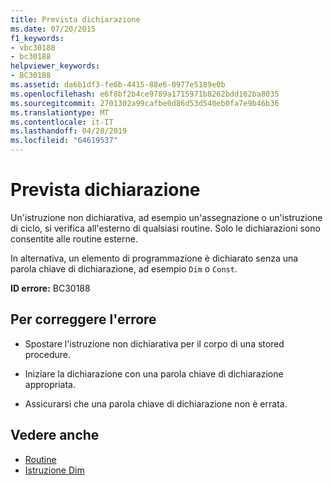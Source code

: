 ```yaml
---
title: Prevista dichiarazione
ms.date: 07/20/2015
f1_keywords:
- vbc30188
- bc30188
helpviewer_keywords:
- BC30188
ms.assetid: da6b1df3-fe6b-4415-88e6-0977e5189e0b
ms.openlocfilehash: e6f8bf2b4ce9789a1715971b8262bdd162ba8035
ms.sourcegitcommit: 2701302a99cafbe0d86d53d540eb0fa7e9b46b36
ms.translationtype: MT
ms.contentlocale: it-IT
ms.lasthandoff: 04/28/2019
ms.locfileid: "64619537"
---
```

# <a name="declaration-expected"></a>Prevista dichiarazione
Un'istruzione non dichiarativa, ad esempio un'assegnazione o un'istruzione di ciclo, si verifica all'esterno di qualsiasi routine. Solo le dichiarazioni sono consentite alle routine esterne.  
  
 In alternativa, un elemento di programmazione è dichiarato senza una parola chiave di dichiarazione, ad esempio `Dim` o `Const`.  
  
 **ID errore:** BC30188  
  
## <a name="to-correct-this-error"></a>Per correggere l'errore  
  
- Spostare l'istruzione non dichiarativa per il corpo di una stored procedure.  
  
- Iniziare la dichiarazione con una parola chiave di dichiarazione appropriata.  
  
- Assicurarsi che una parola chiave di dichiarazione non è errata.  
  
## <a name="see-also"></a>Vedere anche

- [Routine](../../../visual-basic/programming-guide/language-features/procedures/index.md)
- [Istruzione Dim](../../../visual-basic/language-reference/statements/dim-statement.md)
